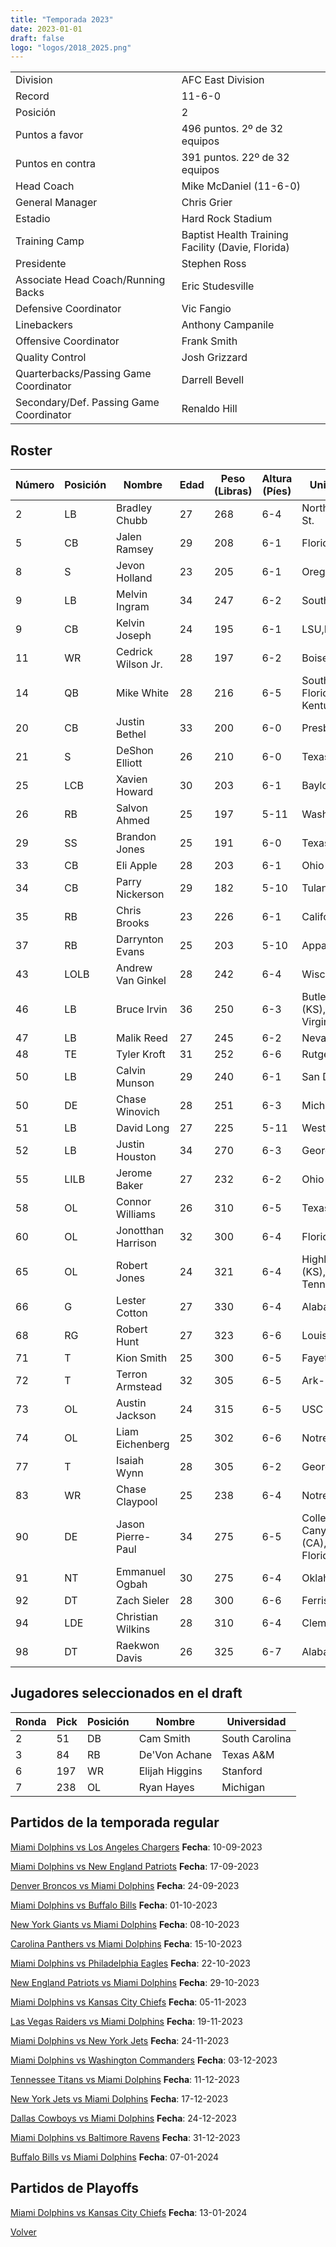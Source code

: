 ```yaml
---
title: "Temporada 2023"
date: 2023-01-01
draft: false
logo: "logos/2018_2025.png"
---
```


|                      |                      |
|-------------------------|---------------------------|
| Division               | AFC East Division            |
| Record                 | 11-6-0              |
| Posición               | 2            |
| Puntos a favor         | 496 puntos. 2º de 32 equipos           |
| Puntos en contra       | 391 puntos. 22º de 32 equipos       |
| Head Coach             | Mike McDaniel (11-6-0)               |
| General Manager        | Chris Grier      |
| Estadio                | Hard Rock Stadium             |
| Training Camp          | Baptist Health Training Facility (Davie, Florida)        |
| Presidente | Stephen Ross |
| Associate Head Coach/Running Backs | Eric Studesville |
| Defensive Coordinator | Vic Fangio |
| Linebackers | Anthony Campanile |
| Offensive Coordinator | Frank Smith |
| Quality Control | Josh Grizzard |
| Quarterbacks/Passing Game Coordinator | Darrell Bevell |
| Secondary/Def. Passing Game Coordinator | Renaldo Hill |


## Roster

| Número | Posición | Nombre           | Edad | Peso (Libras) | Altura (Píes) | Universidad          |
|--------|----------|------------------|------|---------------|---------------|----------------------|
| 2 | LB | Bradley Chubb | 27 | 268 | 6-4 | North Carolina St. |
| 5 | CB | Jalen Ramsey | 29 | 208 | 6-1 | Florida St. |
| 8 | S | Jevon Holland | 23 | 205 | 6-1 | Oregon |
| 9 | LB | Melvin Ingram | 34 | 247 | 6-2 | South Carolina |
| 9 | CB | Kelvin Joseph | 24 | 195 | 6-1 | LSU,Kentucky |
| 11 | WR | Cedrick Wilson Jr. | 28 | 197 | 6-2 | Boise St. |
| 14 | QB | Mike White | 28 | 216 | 6-5 | South Florida,Western Kentucky |
| 20 | CB | Justin Bethel | 33 | 200 | 6-0 | Presbyterian |
| 21 | S | DeShon Elliott | 26 | 210 | 6-0 | Texas |
| 25 | LCB | Xavien Howard | 30 | 203 | 6-1 | Baylor |
| 26 | RB | Salvon Ahmed | 25 | 197 | 5-11 | Washington |
| 29 | SS | Brandon Jones | 25 | 191 | 6-0 | Texas |
| 33 | CB | Eli Apple | 28 | 203 | 6-1 | Ohio St. |
| 34 | CB | Parry Nickerson | 29 | 182 | 5-10 | Tulane |
| 35 | RB | Chris Brooks | 23 | 226 | 6-1 | California,BYU |
| 37 | RB | Darrynton Evans | 25 | 203 | 5-10 | Appalachian St. |
| 43 | LOLB | Andrew Van Ginkel | 28 | 242 | 6-4 | Wisconsin |
| 46 | LB | Bruce Irvin | 36 | 250 | 6-3 | Butler (KS),West Virginia |
| 47 | LB | Malik Reed | 27 | 245 | 6-2 | Nevada |
| 48 | TE | Tyler Kroft | 31 | 252 | 6-6 | Rutgers |
| 50 | LB | Calvin Munson | 29 | 240 | 6-1 | San Diego St. |
| 50 | DE | Chase Winovich | 28 | 251 | 6-3 | Michigan |
| 51 | LB | David Long | 27 | 225 | 5-11 | West Virginia |
| 52 | LB | Justin Houston | 34 | 270 | 6-3 | Georgia |
| 55 | LILB | Jerome Baker | 27 | 232 | 6-2 | Ohio St. |
| 58 | OL | Connor Williams | 26 | 310 | 6-5 | Texas |
| 60 | OL | Jonotthan Harrison | 32 | 300 | 6-4 | Florida |
| 65 | OL | Robert Jones | 24 | 321 | 6-4 | Highland (KS),Middle Tenn. St. |
| 66 | G | Lester Cotton | 27 | 330 | 6-4 | Alabama |
| 68 | RG | Robert Hunt | 27 | 323 | 6-6 | Louisiana |
| 71 | T | Kion Smith | 25 | 300 | 6-5 | Fayetteville St. |
| 72 | T | Terron Armstead | 32 | 305 | 6-5 | Ark-Pine Bluff |
| 73 | OL | Austin Jackson | 24 | 315 | 6-5 | USC |
| 74 | OL | Liam Eichenberg | 25 | 302 | 6-6 | Notre Dame |
| 77 | T | Isaiah Wynn | 28 | 305 | 6-2 | Georgia |
| 83 | WR | Chase Claypool | 25 | 238 | 6-4 | Notre Dame |
| 90 | DE | Jason Pierre-Paul | 34 | 275 | 6-5 | College of the Canyons (CA),South Florida |
| 91 | NT | Emmanuel Ogbah | 30 | 275 | 6-4 | Oklahoma St. |
| 92 | DT | Zach Sieler | 28 | 300 | 6-6 | Ferris St. |
| 94 | LDE | Christian Wilkins | 28 | 310 | 6-4 | Clemson |
| 98 | DT | Raekwon Davis | 26 | 325 | 6-7 | Alabama |


## Jugadores seleccionados en el draft

| Ronda | Pick | Posición | Nombre           | Universidad          |
|-------|------|----------|------------------|----------------------|
| 2 | 51 | DB | Cam Smith | South Carolina |
| 3 | 84 | RB | De'Von Achane | Texas A&M |
| 6 | 197 | WR | Elijah Higgins | Stanford |
| 7 | 238 | OL | Ryan Hayes | Michigan |


## Partidos de la temporada regular

[Miami Dolphins vs Los Angeles Chargers](/historia/partidos/mia-lac-20230910) **Fecha**: 10-09-2023

[Miami Dolphins vs New England Patriots](/historia/partidos/mia-ne-20230917) **Fecha**: 17-09-2023

[Denver Broncos vs Miami Dolphins](/historia/partidos/den-mia-20230924) **Fecha**: 24-09-2023

[Miami Dolphins vs Buffalo Bills](/historia/partidos/mia-buf-20231001) **Fecha**: 01-10-2023

[New York Giants vs Miami Dolphins](/historia/partidos/nyg-mia-20231008) **Fecha**: 08-10-2023

[Carolina Panthers vs Miami Dolphins](/historia/partidos/car-mia-20231015) **Fecha**: 15-10-2023

[Miami Dolphins vs Philadelphia Eagles](/historia/partidos/mia-phi-20231022) **Fecha**: 22-10-2023

[New England Patriots vs Miami Dolphins](/historia/partidos/ne-mia-20231029) **Fecha**: 29-10-2023

[Miami Dolphins vs Kansas City Chiefs](/historia/partidos/mia-kc-20231105) **Fecha**: 05-11-2023

[Las Vegas Raiders vs Miami Dolphins](/historia/partidos/lv-mia-20231119) **Fecha**: 19-11-2023

[Miami Dolphins vs New York Jets](/historia/partidos/mia-nyj-20231124) **Fecha**: 24-11-2023

[Miami Dolphins vs Washington Commanders](/historia/partidos/mia-was-20231203) **Fecha**: 03-12-2023

[Tennessee Titans vs Miami Dolphins](/historia/partidos/ten-mia-20231211) **Fecha**: 11-12-2023

[New York Jets vs Miami Dolphins](/historia/partidos/nyj-mia-20231217) **Fecha**: 17-12-2023

[Dallas Cowboys vs Miami Dolphins](/historia/partidos/dal-mia-20231224) **Fecha**: 24-12-2023

[Miami Dolphins vs Baltimore Ravens](/historia/partidos/mia-bal-20231231) **Fecha**: 31-12-2023

[Buffalo Bills vs Miami Dolphins](/historia/partidos/buf-mia-20240107) **Fecha**: 07-01-2024




## Partidos de Playoffs

[Miami Dolphins vs Kansas City Chiefs](/historia/partidos/mia-kc-20240113) **Fecha**: 13-01-2024




[Volver](/historia)